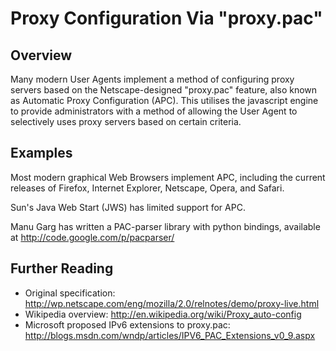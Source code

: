 ---
---
# Proxy Configuration Via "proxy.pac"

## Overview

Many modern User Agents implement a method of configuring proxy servers
based on the Netscape-designed "proxy.pac" feature, also known as
Automatic Proxy Configuration (APC). This utilises the javascript engine
to provide administrators with a method of allowing the User Agent to
selectively uses proxy servers based on certain criteria.

## Examples

Most modern graphical Web Browsers implement APC, including the current
releases of Firefox, Internet Explorer, Netscape, Opera, and Safari.

Sun's Java Web Start (JWS) has limited support for APC.

Manu Garg has written a PAC-parser library with python bindings,
available at <http://code.google.com/p/pacparser/>

## Further Reading

- Original specification:
    <http://wp.netscape.com/eng/mozilla/2.0/relnotes/demo/proxy-live.html>
- Wikipedia overview:
    <http://en.wikipedia.org/wiki/Proxy_auto-config>
- Microsoft proposed IPv6 extensions to proxy.pac:
    <http://blogs.msdn.com/wndp/articles/IPV6_PAC_Extensions_v0_9.aspx>
